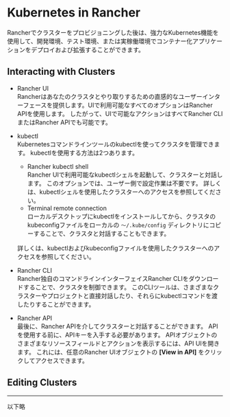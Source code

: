 # Kubernetes in Rancher

Rancherでクラスターをプロビジョニングした後は、強力なKubernetes機能を使用して、開発環境、テスト環境、または実稼働環境でコンテナー化アプリケーションをデプロイおよび拡張することができます。

## Interacting with Clusters
- Rancher UI  
    Rancherはあなたのクラスタとやり取りするための直感的なユーザーインターフェースを提供します。UIで利用可能なすべてのオプションはRancher APIを使用します。
    したがって、UIで可能なアクションはすべてRancher CLIまたはRancher APIでも可能です。
- kubectl  
    Kubernetesコマンドラインツールのkubectlを使ってクラスタを管理できます。
    kubectlを使用する方法は2つあります。
    - Rancher kubectl shell  
    Rancher UIで利用可能なkubectlシェルを起動して、クラスターと対話します。
    このオプションでは、ユーザー側で設定作業は不要です。
    詳しくは、kubectlシェルを使用したクラスターへのアクセスを参照してください。
    - Terminal remote connection  
    ローカルデスクトップにkubectlをインストールしてから、クラスタのkubeconfigファイルをローカルの `〜/.kube/config` ディレクトリにコピーすることで、クラスタと対話することもできます。

    詳しくは、kubectlおよびkubeconfigファイルを使用したクラスターへのアクセスを参照してください。
- Rancher CLI  
    Rancher独自のコマンドラインインターフェイスRancher CLIをダウンロードすることで、クラスタを制御できます。
    このCLIツールは、さまざまなクラスターやプロジェクトと直接対話したり、それらにkubectlコマンドを渡したりすることができます。
- Rancher API  
    最後に、Rancher APIを介してクラスターと対話することができます。
    APIを使用する前に、APIキーを入手する必要があります。
    APIオブジェクトのさまざまなリソースフィールドとアクションを表示するには、API UIを開きます。
    これには、任意のRancher UIオブジェクトの **[View in API]** をクリックしてアクセスできます。

## Editing Clusters

---

以下略
